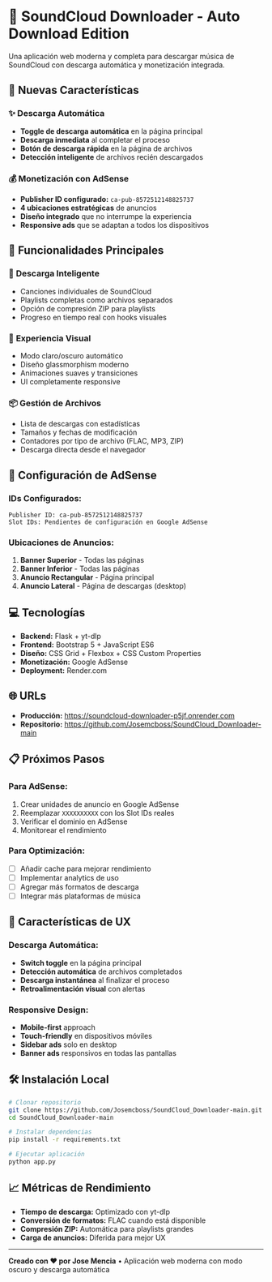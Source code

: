 # 🎵 SoundCloud Downloader - Auto Download Edition

Una aplicación web moderna y completa para descargar música de SoundCloud con descarga automática y monetización integrada.

## 🚀 Nuevas Características

### ✨ **Descarga Automática**
- **Toggle de descarga automática** en la página principal
- **Descarga inmediata** al completar el proceso
- **Botón de descarga rápida** en la página de archivos
- **Detección inteligente** de archivos recién descargados

### 💰 **Monetización con AdSense**
- **Publisher ID configurado:** `ca-pub-8572512148825737`
- **4 ubicaciones estratégicas** de anuncios
- **Diseño integrado** que no interrumpe la experiencia
- **Responsive ads** que se adaptan a todos los dispositivos

## 📱 Funcionalidades Principales

### 🎯 **Descarga Inteligente**
- Canciones individuales de SoundCloud
- Playlists completas como archivos separados
- Opción de compresión ZIP para playlists
- Progreso en tiempo real con hooks visuales

### 🌙 **Experiencia Visual**
- Modo claro/oscuro automático
- Diseño glassmorphism moderno
- Animaciones suaves y transiciones
- UI completamente responsive

### 📦 **Gestión de Archivos**
- Lista de descargas con estadísticas
- Tamaños y fechas de modificación
- Contadores por tipo de archivo (FLAC, MP3, ZIP)
- Descarga directa desde el navegador

## 🔧 Configuración de AdSense

### IDs Configurados:
```
Publisher ID: ca-pub-8572512148825737
Slot IDs: Pendientes de configuración en Google AdSense
```

### Ubicaciones de Anuncios:
1. **Banner Superior** - Todas las páginas
2. **Banner Inferior** - Todas las páginas  
3. **Anuncio Rectangular** - Página principal
4. **Anuncio Lateral** - Página de descargas (desktop)

## 💻 Tecnologías

- **Backend:** Flask + yt-dlp
- **Frontend:** Bootstrap 5 + JavaScript ES6
- **Diseño:** CSS Grid + Flexbox + CSS Custom Properties
- **Monetización:** Google AdSense
- **Deployment:** Render.com

## 🌐 URLs

- **Producción:** https://soundcloud-downloader-p5jf.onrender.com
- **Repositorio:** https://github.com/Josemcboss/SoundCloud_Downloader-main

## 📋 Próximos Pasos

### Para AdSense:
1. Crear unidades de anuncio en Google AdSense
2. Reemplazar `XXXXXXXXXX` con los Slot IDs reales
3. Verificar el dominio en AdSense
4. Monitorear el rendimiento

### Para Optimización:
- [ ] Añadir cache para mejorar rendimiento
- [ ] Implementar analytics de uso
- [ ] Agregar más formatos de descarga
- [ ] Integrar más plataformas de música

## 🎨 Características de UX

### Descarga Automática:
- **Switch toggle** en la página principal
- **Detección automática** de archivos completados
- **Descarga instantánea** al finalizar el proceso
- **Retroalimentación visual** con alertas

### Responsive Design:
- **Mobile-first** approach
- **Touch-friendly** en dispositivos móviles
- **Sidebar ads** solo en desktop
- **Banner ads** responsivos en todas las pantallas

## 🛠️ Instalación Local

```bash
# Clonar repositorio
git clone https://github.com/Josemcboss/SoundCloud_Downloader-main.git
cd SoundCloud_Downloader-main

# Instalar dependencias
pip install -r requirements.txt

# Ejecutar aplicación
python app.py
```

## 📈 Métricas de Rendimiento

- **Tiempo de descarga:** Optimizado con yt-dlp
- **Conversión de formatos:** FLAC cuando está disponible
- **Compresión ZIP:** Automática para playlists grandes
- **Carga de anuncios:** Diferida para mejor UX

---

**Creado con ❤️ por Jose Mencia** • Aplicación web moderna con modo oscuro y descarga automática
